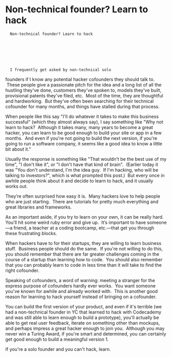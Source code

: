 # Non-technical founder? Learn to hack


    
  
    

    
      Non-technical founder? Learn to hack

      
    
  

  
    
      I frequently get asked by non-technical solo
founders if I know any potential hacker cofounders they should talk to.
 These people give a passionate pitch for the idea and a long list of all
the hustling they've done, customers they've spoken to, models they've built,
provisional patents they've filed, etc.  Most of the time, they are
thoughtful and hardworking.  But they've often been searching for their
technical cofounder for many months, and things have stalled during that process. 

When people like this say "I'll do
whatever it takes to make this business successful" (which they almost
always say), I say something like "Why not learn to hack?  Although
it takes many, many years to become a great hacker, you can learn to be good
enough to build your site or app in a few months.  And even if you're not
going to build the next version, if you're going to run a software company, it
seems like a good idea to know a little bit about it."

Usually the response is something like
"That wouldn't be the best use of my time", "I don't like
it", or "I don't have that kind of brain".  (Earlier today
it was "You don't understand, I'm the idea guy.  If I'm hacking, who
will be talking to investors?", which is what prompted this post.)
 But every once in awhile people think about it and decide to learn to
hack, and it usually works out.

They’re often surprised how easy it is.  Many hackers love to help people who are just
starting.  There are tutorials for pretty
much everything and great libraries and frameworks.

As an important aside, if you try to learn on
your own, it can be really hard.  You’ll
hit some weird ruby error and give up. 
It’s important to have someone—a friend, a teacher at a coding bootcamp,
etc.—that get you through these frustrating blocks.

When hackers have to for their startups, they
are willing to learn business stuff.  Business people should do the same.
 If you're not willing to do this, you should remember that there are far
greater challenges coming in the course of a startup than learning how to code.
 You should also remember that you can probably learn to code in less time
than it will take to find the right cofounder.

Speaking of cofounders, a word of warning:
meeting a stranger for the express purpose of cofounders hardly ever works.
 You want someone you've known for awhile and already worked with.
 This is another good reason for learning to hack yourself instead of
bringing on a cofounder.

You can build the first version of your
product, and even if it's terrible (we had a non-technical founder in YC that
learned to hack with Codecademy and was still able to learn enough to build a
prototype), you'll actually be able to get real user feedback, iterate on
something other than mockups, and perhaps impress a great hacker enough to join
you.  Although you may never win a Turing Award, if you're smart and
determined, you can certainly get good enough to build a meaningful version 1.

If you're a solo founder and you can't hack,
learn.
    
  


  
